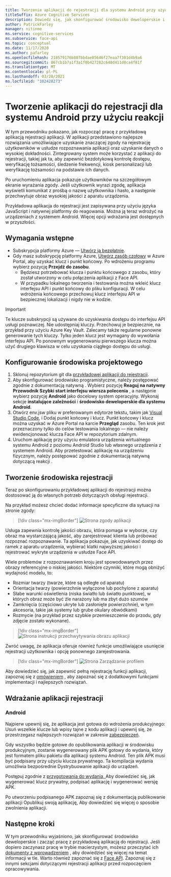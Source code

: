 ```yaml
---
title: Tworzenie aplikacji do rejestracji dla systemu Android przy użyciu reakcji
titleSuffix: Azure Cognitive Services
description: Dowiedz się, jak skonfigurować środowisko deweloperskie i wdrożyć aplikację do rejestracji w celu uzyskania zgody od klientów.
author: PatrickFarley
manager: nitinme
ms.service: cognitive-services
ms.subservice: face-api
ms.topic: conceptual
ms.date: 11/17/2020
ms.author: pafarley
ms.openlocfilehash: 218579176b807bbdae85646f27eaa7f301d4b9a6
ms.sourcegitcommit: 867cb1b7a1f3a1f0b427282c648d411d0ca4f81f
ms.translationtype: MT
ms.contentlocale: pl-PL
ms.lasthandoff: 03/20/2021
ms.locfileid: "102428273"
---
```

# <a name="build-an-enrollment-app-for-android-with-react"></a>Tworzenie aplikacji do rejestracji dla systemu Android przy użyciu reakcji

W tym przewodniku pokazano, jak rozpocząć pracę z przykładową aplikacją rejestracji aplikacji. W aplikacji przedstawiono najlepsze rozwiązania umożliwiające uzyskanie znaczącej zgody na rejestrację użytkowników w usłudze rozpoznawania aplikacji oraz uzyskanie danych o wysokiej dokładności. Zintegrowany system może korzystać z aplikacji do rejestracji, takiej jak ta, aby zapewnić bezdotykową kontrolę dostępu, weryfikację tożsamości, śledzenie frekwencji, kiosk personalizacji lub weryfikację tożsamości na podstawie ich danych.

Po uruchomieniu aplikacja pokazuje użytkowników na szczegółowym ekranie wyrażania zgody. Jeśli użytkownik wyrazi zgodę, aplikacja wyświetli komunikat z prośbą o nazwę użytkownika i hasło, a następnie przechwytuje obraz wysokiej jakości z aparatu urządzenia.

Przykładowa aplikacja do rejestracji jest zapisywana przy użyciu języka JavaScript i natywnej platformy do reagowania. Można ją teraz wdrożyć na urządzeniach z systemem Android. Więcej opcji wdrażania jest dostępnych w przyszłości.

## <a name="prerequisites"></a>Wymagania wstępne 

* Subskrypcja platformy Azure — [Utwórz ją bezpłatnie](https://azure.microsoft.com/free/cognitive-services/).  
* Gdy masz subskrypcję platformy Azure, [Utwórz zasób czołowy](https://portal.azure.com/#create/Microsoft.CognitiveServicesFace) w Azure Portal, aby uzyskać klucz i punkt końcowy. Po wdrożeniu programu wybierz pozycję **Przejdź do zasobu**.  
  * Będziesz potrzebować klucza i punktu końcowego z zasobu, który został utworzony w celu połączenia aplikacji z Face API.  
  * W przypadku lokalnego tworzenia i testowania można wkleić klucz interfejsu API i punkt końcowy do pliku konfiguracji. W celu wdrożenia końcowego przechowuj klucz interfejsu API w bezpiecznej lokalizacji i nigdy nie w kodzie.  

> [!IMPORTANT]
> Te klucze subskrypcji są używane do uzyskiwania dostępu do interfejsu API usługi poznawczej. Nie udostępniaj kluczy. Przechowuj je bezpiecznie, na przykład przy użyciu Azure Key Vault. Zalecamy także regularne ponowne generowanie tych kluczy. Tylko jeden klucz jest wymagany do wywołania interfejsu API. Po ponownym wygenerowaniu pierwszego klucza można użyć drugiego klawisza w celu uzyskania ciągłego dostępu do usługi.

## <a name="set-up-the-development-environment"></a>Konfigurowanie środowiska projektowego

1. Sklonuj repozytorium git dla [przykładowej aplikacji do rejestracji](https://github.com/azure-samples/cognitive-services-FaceAPIEnrollmentSample).
1. Aby skonfigurować środowisko programistyczne, należy postępować zgodnie z dokumentacją natywną <a href="https://reactnative.dev/docs/environment-setup"  title=" "  target="_blank"> </a> . Wybierz pozycję **Reaguj na natywny Przewodnik Szybki start interfejsu wiersza polecenia** , a następnie wybierz pozycję **Android** jako docelowy system operacyjny. Wykonaj sekcje **instalujące zależności** i **środowisko deweloperskie dla systemu Android**.
1. Otwórz env.jsw pliku w preferowanym edytorze tekstu, takim jak [Visual Studio Code](https://code.visualstudio.com/), i Dodaj punkt końcowy i klucz. Punkt końcowy i klucz można uzyskać w Azure Portal na karcie **Przegląd** zasobu. Ten krok jest przeznaczony tylko do celów testowania lokalnego &mdash; nie należy ewidencjonować klucza Face API w repozytorium zdalnym.
1. Uruchom aplikację przy użyciu emulatora urządzenia wirtualnego systemu Android z poziomu Android Studio lub własnego urządzenia z systemem Android. Aby przetestować aplikację na urządzeniu fizycznym, należy postępować zgodnie z dokumentacją natywną dotyczącą reakcji <a href="https://reactnative.dev/docs/running-on-device"  title=" "  target="_blank"> </a> .  


## <a name="create-an-enrollment-experience"></a>Tworzenie środowiska rejestracji  

Teraz po skonfigurowaniu przykładowej aplikacji do rejestracji można dostosować ją do własnych potrzeb dotyczących obsługi rejestracji.

Na przykład możesz chcieć dodać informacje specyficzne dla sytuacji na stronie zgody:

> [!div class="mx-imgBorder"]
> ![Strona zgody aplikacji](./media/enrollment-app/1-consent-1.jpg)

Usługa zapewnia kontrolę jakości obrazu, która pomaga w wyborze, czy obraz ma wystarczającą jakość, aby zarejestrować klienta lub próbować rozpoznać rozpoznawanie. Ta aplikacja pokazuje, jak uzyskiwać dostęp do ramek z aparatu urządzenia, wybierać klatki najwyższej jakości i rejestrować wykryte urządzenia w usłudze Face API. 

Wiele problemów z rozpoznawaniem kroju jest spowodowanych przez obrazy referencyjne o niskiej jakości. Niektóre czynniki, które mogą obniżyć wydajność modelu, to:
* Rozmiar twarzy (twarze, które są odległe od aparatu)
* Orientacja twarzy (powierzchnie wyłączone lub pochylone z aparatu)
* Słabe warunki oświetlenia (niska światło lub światło punktowe), w których obraz może być źle narażony lub ma zbyt dużo szumów
* Zamknięcia (częściowo ukryte lub zasłonięte powierzchnie), w tym akcesoria, takie jak systemy lub grube okulary obwódkami)
* Rozmycie (na przykład przez szybkie przemieszczenie do przodu, gdy zdjęcie zostało wykonane). 

> [!div class="mx-imgBorder"]
> ![Strona instrukcji przechwytywania obrazu aplikacji](./media/enrollment-app/4-instruction.jpg)

Zwróć uwagę, że aplikacja oferuje również funkcje umożliwiające usunięcie rejestracji użytkownika i opcję ponownego zarejestrowania.

> [!div class="mx-imgBorder"]
> ![Strona Zarządzanie profilem](./media/enrollment-app/10-manage-2.jpg)

Aby dowiedzieć się, jak zapewnić pełną rejestrację funkcji aplikacji, zapoznaj się z [omówieniem](enrollment-overview.md) , aby zapoznać się z dodatkowymi funkcjami implementacji i najlepszych rozwiązań.

## <a name="deploy-the-enrollment-app"></a>Wdrażanie aplikacji rejestracji

### <a name="android"></a>Android

Najpierw upewnij się, że aplikacja jest gotowa do wdrożenia produkcyjnego: Usuń wszelkie klucze lub wpisy tajne z kodu aplikacji i upewnij się, że przestrzegasz najlepszych rozwiązań w zakresie [zabezpieczeń](../cognitive-services-security.md?tabs=command-line%2ccsharp).

Gdy wszystko będzie gotowe do opublikowania aplikacji w środowisku produkcyjnym, zostanie wygenerowany plik APK gotowy do wydania, który jest formatem pliku pakietu dla aplikacji systemu Android. Ten plik APK musi być podpisany przy użyciu klucza prywatnego. Ta kompilacja wydania umożliwia bezpośrednie Dystrybuowanie aplikacji do urządzeń. 

Postępuj zgodnie z <a href="https://developer.android.com/studio/publish/preparing#publishing-build"  title=" dokumentacją przygotowania do wydania "  target="_blank"> przygotowania do wydania, </a> Aby dowiedzieć się, jak wygenerować klucz prywatny, podpisać aplikację i wygenerować wersję APK.  

Po utworzeniu podpisanego APK zapoznaj się z dokumentacją publikowanie aplikacji Opublikuj swoją aplikację, <a href="https://developer.android.com/studio/publish"  title=" "  target="_blank"> </a> Aby dowiedzieć się więcej o sposobie zwolnienia aplikacji.

## <a name="next-steps"></a>Następne kroki  

W tym przewodniku wyjaśniono, jak skonfigurować środowisko deweloperskie i zacząć pracę z przykładową aplikacją do rejestracji. Jeśli dopiero zaczynasz pracę w trybie macierzystym, możesz przeczytać ich [dokumenty z wprowadzeniem](https://reactnative.dev/docs/getting-started) , aby dowiedzieć się więcej na temat informacji w tle. Warto również zapoznać się z [Face API](Overview.md). Zapoznaj się z innymi sekcjami dotyczącymi rejestracji aplikacji przed rozpoczęciem opracowywania.